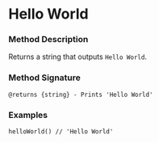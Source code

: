 # Hello World

### Method Description

Returns a string that outputs `Hello World`.

### Method Signature

```
@returns {string} - Prints 'Hello World'
```

### Examples

```
helloWorld() // 'Hello World'
```
